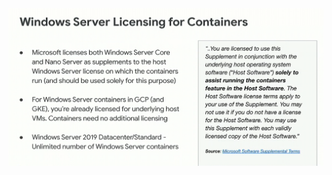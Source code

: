 <h1 class="title" style="display:none">¿Cómo se maneja la licencia?</h1>

<img src="media\images\windows-licencia.png" alt="tinder" style="margin: 15px 0px;
                                                                            background: none;
                                                                            border: 0;
                                                                            box-shadow: none;">
